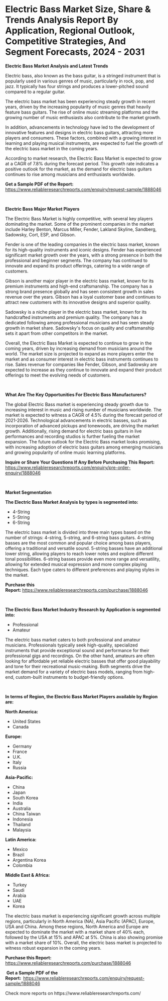 <p><h1>Electric Bass Market Size, Share & Trends Analysis Report By Application, Regional Outlook, Competitive Strategies, And Segment Forecasts, 2024 - 2031</h1></p><p><strong>Electric Bass Market Analysis and Latest Trends</strong></p>
<p><p>Electric bass, also known as the bass guitar, is a stringed instrument that is popularly used in various genres of music, particularly in rock, pop, and jazz. It typically has four strings and produces a lower-pitched sound compared to a regular guitar.</p><p>The electric bass market has been experiencing steady growth in recent years, driven by the increasing popularity of music genres that heavily feature bass guitars. The rise of online music streaming platforms and the growing number of music enthusiasts also contribute to the market growth.</p><p>In addition, advancements in technology have led to the development of innovative features and designs in electric bass guitars, attracting more players and consumers. These factors, combined with a growing interest in learning and playing musical instruments, are expected to fuel the growth of the electric bass market in the coming years.</p><p>According to market research, the Electric Bass Market is expected to grow at a CAGR of 7.8% during the forecast period. This growth rate indicates a positive outlook for the market, as the demand for electric bass guitars continues to rise among musicians and enthusiasts worldwide.</p></p>
<p><strong>Get a Sample PDF of the Report:&nbsp;</strong> <a href="https://www.reliableresearchreports.com/enquiry/request-sample/1888046">https://www.reliableresearchreports.com/enquiry/request-sample/1888046</a></p>
<p>&nbsp;</p>
<p><strong>Electric Bass Major Market Players</strong></p>
<p><p>The Electric Bass Market is highly competitive, with several key players dominating the market. Some of the prominent companies in the market include Harley Benton, Marcus Miller, Fender, Lakland Skyline, Sandberg, Sadowsky, Cort, ESP, and Gibson. </p><p>Fender is one of the leading companies in the electric bass market, known for its high-quality instruments and iconic designs. Fender has experienced significant market growth over the years, with a strong presence in both the professional and beginner segments. The company has continued to innovate and expand its product offerings, catering to a wide range of customers.</p><p>Gibson is another major player in the electric bass market, known for its premium instruments and high-end craftsmanship. The company has a strong brand presence globally and has seen consistent growth in sales revenue over the years. Gibson has a loyal customer base and continues to attract new customers with its innovative designs and superior quality.</p><p>Sadowsky is a niche player in the electric bass market, known for its handcrafted instruments and premium quality. The company has a dedicated following among professional musicians and has seen steady growth in market share. Sadowsky's focus on quality and craftsmanship sets it apart from other competitors in the market.</p><p>Overall, the Electric Bass Market is expected to continue to grow in the coming years, driven by increasing demand from musicians around the world. The market size is projected to expand as more players enter the market and as consumer interest in electric bass instruments continues to rise. Sales revenue for companies like Fender, Gibson, and Sadowsky are expected to increase as they continue to innovate and expand their product offerings to meet the evolving needs of customers.</p></p>
<p>&nbsp;</p>
<p><strong>What Are The Key Opportunities For Electric Bass Manufacturers?</strong></p>
<p><p>The global Electric Bass market is experiencing steady growth due to increasing interest in music and rising number of musicians worldwide. The market is expected to witness a CAGR of 4.5% during the forecast period of 2021-2026. Technological advancements in electric basses, such as incorporation of advanced pickups and tonewoods, are driving the market growth. Additionally, rising demand for electric bass guitars in live performances and recording studios is further fueling the market expansion. The future outlook for the Electric Bass market looks promising, with increasing adoption of electric bass guitars among emerging musicians and growing popularity of online music learning platforms.</p></p>
<p><strong>Inquire or Share Your Questions If Any Before Purchasing This Report:</strong> <a href="https://www.reliableresearchreports.com/enquiry/pre-order-enquiry/1888046">https://www.reliableresearchreports.com/enquiry/pre-order-enquiry/1888046</a></p>
<p>&nbsp;</p>
<p><strong>Market Segmentation</strong></p>
<p><strong>The Electric Bass Market Analysis by types is segmented into:</strong></p>
<p><ul><li>4-String</li><li>5-String</li><li>6-String</li></ul></p>
<p><p>The electric bass market is divided into three main types based on the number of strings: 4-string, 5-string, and 6-string bass guitars. 4-string basses are the most common and popular choice among bass players, offering a traditional and versatile sound. 5-string basses have an additional lower string, allowing players to reach lower notes and explore different tonal possibilities. 6-string basses provide even more range and versatility, allowing for extended musical expression and more complex playing techniques. Each type caters to different preferences and playing styles in the market.</p></p>
<p><strong>Purchase this Report:&nbsp;</strong><a href="https://www.reliableresearchreports.com/purchase/1888046">https://www.reliableresearchreports.com/purchase/1888046</a></p>
<p>&nbsp;</p>
<p><strong>The Electric Bass Market Industry Research by Application is segmented into:</strong></p>
<p><ul><li>Professional</li><li>Amateur</li></ul></p>
<p><p>The electric bass market caters to both professional and amateur musicians. Professionals typically seek high-quality, specialized instruments that provide exceptional sound and performance for their professional gigs and recordings. On the other hand, amateurs are often looking for affordable yet reliable electric basses that offer good playability and tone for their recreational music-making. Both segments drive the market demand for a variety of electric bass models, ranging from high-end, custom-built instruments to budget-friendly options.</p></p>
<p>&nbsp;</p>
<p><strong>In terms of Region, the Electric Bass Market Players available by Region are:</strong></p>
<p>
    <p> <strong> North America: </strong>
        <ul>
            <li>United States</li>
            <li>Canada</li>
        </ul>
        </p> 
    <p> <strong> Europe: </strong>
        <ul>
            <li>Germany</li>
            <li>France</li>
            <li>U.K.</li>
            <li>Italy</li>
            <li>Russia</li>
        </ul>
        </p> 
    <p> <strong> Asia-Pacific: </strong>
        <ul>
            <li>China</li>
            <li>Japan</li>
            <li>South Korea</li>
            <li>India</li>
            <li>Australia</li>
            <li>China Taiwan</li>
            <li>Indonesia</li>
            <li>Thailand</li>
            <li>Malaysia</li>
        </ul>
        </p> 
    <p> <strong> Latin America: </strong>
        <ul>
            <li>Mexico</li>
            <li>Brazil</li>
            <li>Argentina Korea</li>
            <li>Colombia</li>
        </ul>
        </p> 
    <p> <strong> Middle East & Africa: </strong>
        <ul>
            <li>Turkey</li>
            <li>Saudi</li>
            <li>Arabia</li>
            <li>UAE</li>
            <li>Korea</li>
        </ul>
    </p>
    </p>
<p><p>The electric bass market is experiencing significant growth across multiple regions, particularly in North America (NA), Asia Pacific (APAC), Europe, USA and China. Among these regions, North America and Europe are expected to dominate the market with a market share of 40% each, followed by the USA at 15% and APAC at 5%. China is also showing promise with a market share of 10%. Overall, the electric bass market is projected to witness robust expansion in the coming years.</p></p>
<p><strong>Purchase this Report: </strong><a href="https://www.reliableresearchreports.com/purchase/1888046">https://www.reliableresearchreports.com/purchase/1888046</a></p>
<p>&nbsp;<strong>Get a Sample PDF of the Report:&nbsp;&nbsp;</strong><a href="https://www.reliableresearchreports.com/enquiry/request-sample/1888046">https://www.reliableresearchreports.com/enquiry/request-sample/1888046</a></p>
<p><strong></strong></p>
<p>Check more reports on https://www.reliableresearchreports.com/</p>